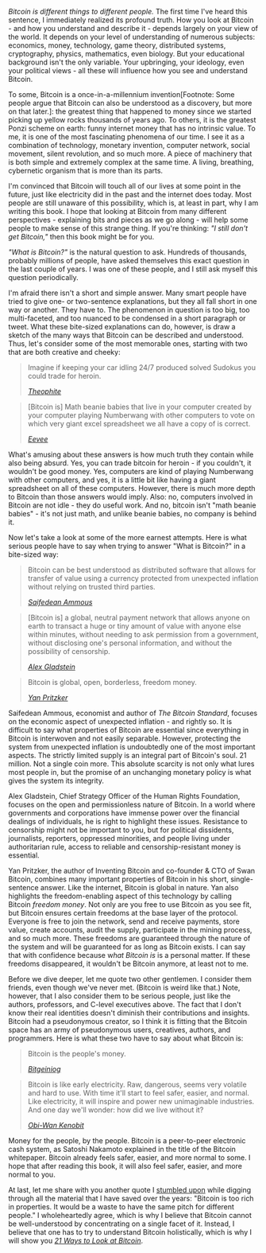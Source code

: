 *Bitcoin is different things to different people.* The first time I\'ve
heard this sentence, I immediately realized its profound truth. How you
look at Bitcoin - and how you understand and describe it - depends
largely on your view of the world. It depends on your level of
understanding of numerous subjects: economics, money, technology, game
theory, distributed systems, cryptography, physics, mathematics, even
biology. But your educational background isn\'t the only variable. Your
upbringing, your ideology, even your political views - all these will
influence how you see and understand Bitcoin.

To some, Bitcoin is a once-in-a-millennium invention\[Footnote: Some
people argue that Bitcoin can also be understood as a discovery, but
more on that later.\]: the greatest thing that happened to money since
we started picking up yellow rocks thousands of years ago. To others, it
is the greatest Ponzi scheme on earth: funny internet money that has no
intrinsic value. To me, it is one of the most fascinating phenomena of
our time. I see it as a combination of technology, monetary invention,
computer network, social movement, silent revolution, and so much more.
A piece of machinery that is both simple and extremely complex at the
same time. A living, breathing, cybernetic organism that is more than
its parts. 

I\'m convinced that Bitcoin will touch all of our lives at some point in
the future, just like electricity did in the past and the internet does
today. Most people are still unaware of this possibility, which is, at
least in part, why I am writing this book. I hope that looking at
Bitcoin from many different perspectives - explaining bits and pieces as
we go along - will help some people to make sense of this strange thing.
If you\'re thinking: *\"I still don\'t get Bitcoin,\"* then this book
might be for you.

*\"What is Bitcoin?\"* is the natural question to ask. Hundreds of
thousands, probably millions of people, have asked themselves this exact
question in the last couple of years. I was one of these people, and I
still ask myself this question periodically.

I\'m afraid there isn\'t a short and simple answer. Many smart people
have tried to give one- or two-sentence explanations, but they all fall
short in one way or another. They have to. The phenomenon in question is
too big, too multi-faceted, and too nuanced to be condensed in a short
paragraph or tweet. What these bite-sized explanations can do, however,
is draw a sketch of the many ways that Bitcoin can be described and
understood. Thus, let\'s consider some of the most memorable ones,
starting with two that are both creative and cheeky:

> Imagine if keeping your car idling 24/7 produced solved Sudokus you
> could trade for heroin.
>
> <cite>[Theophite]</cite>

> \[Bitcoin is\] Math beanie babies that live in your computer created
> by your computer playing Numberwang with other computers to vote on
> which very giant excel spreadsheet we all have a copy of is correct.
>
> <cite>[Eevee]</cite>

What\'s amusing about these answers is how much truth they contain while
also being absurd. Yes, you can trade bitcoin for heroin - if you
couldn\'t, it wouldn\'t be good money. Yes, computers are kind of
playing Numberwang with other computers, and yes, it is a little bit
like having a giant spreadsheet on all of these computers. However,
there is much more depth to Bitcoin than those answers would imply.
Also: no, computers involved in Bitcoin are not idle - they do useful
work. And no, bitcoin isn\'t \"math beanie babies\" - it\'s not just
math, and unlike beanie babies, no company is behind it.

Now let\'s take a look at some of the more earnest attempts. Here is
what serious people have to say when trying to answer \"What is
Bitcoin?\" in a bite-sized way:

> Bitcoin can be best understood as distributed software that allows for
> transfer of value using a currency protected from unexpected inflation
> without relying on trusted third parties.
>
> <cite>[Saifedean Ammous]</cite>

> \[Bitcoin is\] a global, neutral payment network that allows anyone on
> earth to transact a huge or tiny amount of value with anyone else within
> minutes, without needing to ask permission from a government, without
> disclosing one\'s personal information, and without the possibility of
> censorship.
>
> <cite>[Alex Gladstein]</cite>

> Bitcoin is global, open, borderless, freedom money.
>
> <cite>[Yan Pritzker]</cite>

Saifedean Ammous, economist and author of *The Bitcoin Standard*,
focuses on the economic aspect of unexpected inflation - and rightly so.
It is difficult to say what properties of Bitcoin are essential since
everything in Bitcoin is interwoven and not easily separable. However,
protecting the system from unexpected inflation is undoubtedly one of
the most important aspects. The strictly limited supply is an integral
part of Bitcoin\'s soul. 21 million. Not a single coin more. This
absolute scarcity is not only what lures most people in, but the promise
of an unchanging monetary policy is what gives the system its integrity.

Alex Gladstein, Chief Strategy Officer of the Human Rights Foundation,
focuses on the open and permissionless nature of Bitcoin. In a world
where governments and corporations have immense power over the financial
dealings of individuals, he is right to highlight these issues.
Resistance to censorship might not be important to you, but for
political dissidents, journalists, reporters, oppressed minorities, and
people living under authoritarian rule, access to reliable and
censorship-resistant money is essential. 

Yan Pritzker, the author of Inventing Bitcoin and co-founder & CTO of
Swan Bitcoin, combines many important properties of Bitcoin in his
short, single-sentence answer. Like the internet, Bitcoin is global in
nature. Yan also highlights the freedom-enabling aspect of this
technology by calling Bitcoin *freedom money*. Not only are you free to
use Bitcoin as you see fit, but Bitcoin ensures certain freedoms at the
base layer of the protocol. Everyone is free to join the network, send
and receive payments, store value, create accounts, audit the supply,
participate in the mining process, and so much more. These freedoms are
guaranteed through the nature of the system and will be guaranteed for
as long as Bitcoin exists. I can say that with confidence because w*hat
Bitcoin is* is a personal matter. If these freedoms disappeared, it
wouldn\'t be Bitcoin anymore, at least not to me.

Before we dive deeper, let me quote two other gentlemen. I consider them
friends, even though we\'ve never met. (Bitcoin is weird like that.)
Note, however, that I also consider them to be serious people, just like
the authors, professors, and C-level executives above. The fact that I
don\'t know their real identities doesn\'t diminish their contributions
and insights. Bitcoin had a pseudonymous creator, so I think it is
fitting that the Bitcoin space has an army of pseudonymous users,
creatives, authors, and programmers. Here is what these two have to say
about what Bitcoin is:

> Bitcoin is the people\'s money.
>
> <cite>[Bitgeiniog]</cite>

> Bitcoin is like early electricity. Raw, dangerous, seems very volatile
> and hard to use. With time it\'ll start to feel safer, easier, and
> normal. Like electricity, it will inspire and power new unimaginable
> industries. And one day we\'ll wonder: how did we live without it?
>
> <cite>[Obi-Wan Kenobit]</cite>

Money for the people, by the people. Bitcoin is a peer-to-peer
electronic cash system, as Satoshi Nakamoto explained in the title of
the Bitcoin whitepaper. Bitcoin already feels safer, easier, and more
normal to some. I hope that after reading this book, it will also feel
safer, easier, and more normal to you.

At last, let me share with you another quote I [stumbled upon] while
digging through all the material that I have saved over the years:
\"Bitcoin is too rich in properties. It would be a waste to have the
same pitch for different people.\" I wholeheartedly agree, which is why
I believe that Bitcoin cannot be well-understood by concentrating on a
single facet of it. Instead, I believe that one has to try to understand
Bitcoin holistically, which is why I will show you *[21 Ways to Look at
Bitcoin][21ways]*.

[Theophite]: https://twitter.com/Theophite/status/1030225104234373121?s=20
[Eevee]: https://twitter.com/ComradeEevee/status/1146296545828057088?s=20
[Saifedean Ammous]: https://amzn.to/2TLl5RP
[Alex Gladstein]: https://twitter.com/gladstein/status/1135251018248347653?s=20
[Yan Pritzker]: https://twitter.com/skwp/status/1211405435095281665?s=20
[Bitgeiniog]: https://twitter.com/bitgeiniog/status/1211197824265785349?s=20
[Obi-Wan Kenobit]: https://twitter.com/ObiWanKenoBit/status/1134987725038182401?s=20


[stumbled upon]: https://twitter.com/chriscoins1/status/1258226915325820929?s=20
[21ways]: https://21-ways.com
